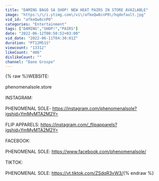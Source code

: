 ```yaml
---
title: "DAMING BAGO SA SHOP! NEW HEAT PAIRS IN STORE AVAILABLE"
image: "https:\/\/i.ytimg.com\/vi\/afkeQw8cnP0\/hqdefault.jpg"
vid_id: "afkeQw8cnP0"
categories: "Entertainment"
tags: ["DAMING","SHOP!","PAIRS"]
date: "2022-06-12T08:50:52+03:00"
vid_date: "2022-06-11T04:30:01Z"
duration: "PT12M51S"
viewcount: "13312"
likeCount: "406"
dislikeCount: ""
channel: "Dane Grospe"
---
```

{% raw %}WEBSITE:<br /><br />phenomenalsole.store<br /><br />INSTAGRAM: <br /><br />PHENOMENAL SOLE- <a rel="nofollow" target="blank" href="https://instagram.com/phenomenalsole?igshid=YmMyMTA2M2Y=">https://instagram.com/phenomenalsole?igshid=YmMyMTA2M2Y=</a><br /><br />FLIP APPARELS: <a rel="nofollow" target="blank" href="https://instagram.com/_flipapparels?igshid=YmMyMTA2M2Y=">https://instagram.com/_flipapparels?igshid=YmMyMTA2M2Y=</a><br /><br />FACEBOOK: <br /><br />PHENOMENAL SOLE: <a rel="nofollow" target="blank" href="https://www.facebook.com/phenomenalsole/">https://www.facebook.com/phenomenalsole/</a><br /><br />TIKTOK:<br /><br />PHENOMENAL SOLE: <a rel="nofollow" target="blank" href="https://vt.tiktok.com/ZSdqR3vW3/">https://vt.tiktok.com/ZSdqR3vW3/</a>{% endraw %}
